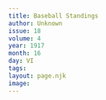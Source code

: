 ```yaml
---
title: Baseball Standings
author: Unknown
issue: 18
volume: 4
year: 1917
month: 16
day: VI
tags:
layout: page.njk
image:
---
```


